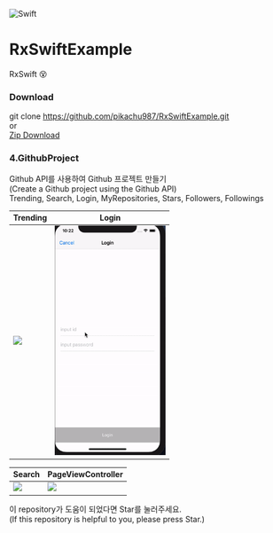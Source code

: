 ![Swift](https://img.shields.io/badge/Swift-4.2-orange.svg)

# RxSwiftExample
RxSwift 😵

### Download

git clone https://github.com/pikachu987/RxSwiftExample.git
<br>
or
<br>
[Zip Download](https://github.com/pikachu987/RxSwiftExample/archive/master.zip)

### 4.GithubProject

Github API를 사용하여 Github 프로젝트 만들기<br>
(Create a Github project using the Github API)<br>
Trending, Search, Login, MyRepositories, Stars, Followers, Followings<br>

|Trending|Login|
|---|---|
|<img src='../img/1.gif' width='200px'>|<img src='../img/2.gif' width='200px'>|

|Search|PageViewController|
|---|---|
|<img src='../img/3.gif' width='200px'>|<img src='../img/4.gif' width='200px'>|

이 repository가 도움이 되었다면 Star를 눌러주세요.<br>
(If this repository is helpful to you, please press Star.)
